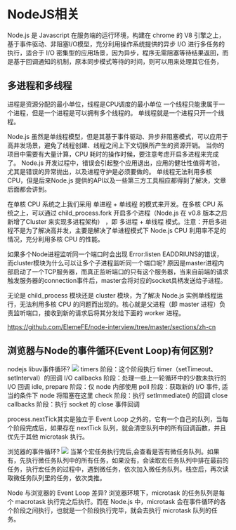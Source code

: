 # NodeJS相关

  Node.js 是 Javascript 在服务端的运行环境，构建在 chrome 的 V8 引擎之上，基于事件驱动、非阻塞I/O模型，充分利用操作系统提供的异步 I/O 进行多任务的执行，适合于 I/O 密集型的应用场景，因为异步，程序无需阻塞等待结果返回，而是基于回调通知的机制，原本同步模式等待的时间，则可以用来处理其它任务，

## 多进程和多线程
  进程是资源分配的最小单位，线程是CPU调度的最小单位  一个线程只能隶属于一个进程，但是一个进程是可以拥有多个线程的。
  单线程就是一个进程只开一个线程。

  Node.js 虽然是单线程模型，但是其基于事件驱动、异步非阻塞模式，可以应用于高并发场景，避免了线程创建、线程之间上下文切换所产生的资源开销。
  当你的项目中需要有大量计算，CPU 耗时的操作时候，要注意考虑开启多进程来完成了。
  Node.js 开发过程中，错误会引起整个应用退出，应用的健壮性值得考验，尤其是错误的异常抛出，以及进程守护是必须要做的。
  单线程无法利用多核CPU，但是后来Node.js 提供的API以及一些第三方工具相应都得到了解决，文章后面都会讲到。

  在单核 CPU 系统之上我们采用 单进程 + 单线程 的模式来开发。在多核 CPU 系统之上，可以通过 child_process.fork 开启多个进程（Node.js 在 v0.8 版本之后新增了Cluster 来实现多进程架构） ，即 多进程 + 单线程 模式。注意：开启多进程不是为了解决高并发，主要是解决了单进程模式下 Node.js CPU 利用率不足的情况，充分利用多核 CPU 的性能。

  如果多个Node进程监听同一个端口时会出现 Error:listen EADDRIUNS的错误，而cluster模块为什么可以让多个子进程监听同一个端口呢?
  原因是master进程内部启动了一个TCP服务器，而真正监听端口的只有这个服务器，当来自前端的请求触发服务器的connection事件后，master会将对应的socket具柄发送给子进程。

  无论是 child_process 模块还是 cluster 模块，为了解决 Node.js 实例单线程运行，无法利用多核 CPU 的问题而出现的。核心就是父进程（即 master 进程）负责监听端口，接收到新的请求后将其分发给下面的 worker 进程。


https://github.com/ElemeFE/node-interview/tree/master/sections/zh-cn


## 浏览器与Node的事件循环(Event Loop)有何区别?

  nodejs libuv事件循环?
  ![](https://image.fundebug.com/2019-01-14-005.png)
  timers 阶段：这个阶段执行 timer（setTimeout、setInterval）的回调
  I/O callbacks 阶段：处理一些上一轮循环中的少数未执行的 I/O 回调
  idle, prepare 阶段：仅 node 内部使用
  poll 阶段：获取新的 I/O 事件, 适当的条件下 node 将阻塞在这里
  check 阶段：执行 setImmediate() 的回调
  close callbacks 阶段：执行 socket 的 close 事件回调 

  process.nextTick其实是独立于 Event Loop 之外的，它有一个自己的队列，当每个阶段完成后，如果存在 nextTick 队列，就会清空队列中的所有回调函数，并且优先于其他 microtask 执行。

  浏览器的事件循环?
  ![](https://image.fundebug.com/2019-01-14-002.png)
  当某个宏任务执行完后,会查看是否有微任务队列。如果有，先执行微任务队列中的所有任务，如果没有，会读取宏任务队列中排在最前的任务，执行宏任务的过程中，遇到微任务，依次加入微任务队列。栈空后，再次读取微任务队列里的任务，依次类推。


  Node 与浏览器的 Event Loop 差异?
  浏览器环境下，microtask 的任务队列是每个 macrotask 执行完之后执行。而在 Node.js 中，microtask 会在事件循环的各个阶段之间执行，也就是一个阶段执行完毕，就会去执行 microtask 队列的任务。